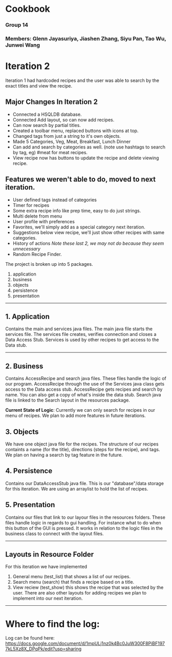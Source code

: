 # Cookbook
### Group 14
### Members: Glenn Jayasuriya, Jiashen Zhang, Siyu Pan, Tao Wu, Junwei Wang

# Iteration 2
Iteration 1 had hardcoded recipes and the user was able to search by the exact titles and view the recipe.
## Major Changes In Iteration 2
* Connected a HSQLDB database.
* Connected Add layout, so can now add recipes.
* Can now search by partial titles.
* Created a toolbar menu, replaced buttons with icons at top.
* Changed tags from just a string to it's own objects.
* Made 5 Categories, Veg, Meat, Breakfast, Lunch Dinner
* Can add and search by categories as well. (note use hashtags to search by tag, eg) #meat for meat recipes.
* View recipe now has buttons to update the recipe and delete viewing recipe. 

## Features we weren't able to do, moved to next iteration.
* User defined tags instead of categories
* Timer for recipes
* Some extra recipe info like prep time, easy to do just strings.
* Multi delete from menu
* User profile with preferences
* Favorites, we'll simply add as a special category next iteration.
* Suggestions below view recipe, we'll just show other recipes with same categories.
* History of actions *Note these last 2, we may not do because they seem unnecessary*
* Random Recipe Finder.

The project is broken up into 5 packages.
1. application
2. business
3. objects
4. persistence
5. presentation
----

## 1. Application
Contains the main and services java files.
The main java file starts the services file.
The services file creates, verifies connection and closes a Data Access Stub.
Services is used by other recipes to get access to the Data stub.

---

## 2. Business
Contains AccessRecipe and search java files.
These files handle the logic of our program.
AccessRecipe through the use of the Services java class gets access to the Data access stub.
AccessRecipe gets recipes and search by name. You can also get a copy of what's inside the data stub.
Search java file is linked to the Search layout in the resources package.

**Current State of Logic**: Currently we can only search for recipes in our menu of recipes. We plan to add more features in future iterations.

## 3. Objects
We have one object java file for the recipes. The structure of our recipes containts a name (for the title), directions (steps for the recipe), and tags.
We plan on having a search by tag feature in the future.

## 4. Persistence
Contains our DataAccessStub java file. This is our "database"/data storage for this iteration. 
We are using an arraylist to hold the list of recipes.

## 5. Presentation
Contains our files that link to our layour files in the resources folders.
These files handle logic in regards to gui handling. For instance what to do when this button of the GUI is pressed.
It works in relation to the logic files in the business class to connect with the layout files.

-----
Layouts in Resource Folder
----

For this iteration we have implemented 
1. General menu (test_list) that shows a list of our recipes.
2. Search menu (search) that finds a recipe based on a title.
3. View reciew (test_show) this shows the recipe that was selected by the user.
There are also other layouts for adding recipes we plan to implement into our next iteration.

---
# Where to find the log:
Log can be found here: https://docs.google.com/document/d/1mpULj1nz0k4Bc0JuW300F8PiBF1977kL5Xz8X_DPqPk/edit?usp=sharing
